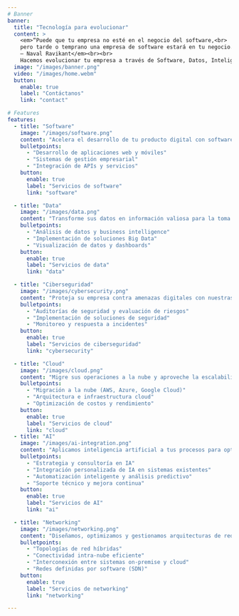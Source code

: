 ```yaml
---
# Banner
banner:
  title: "Tecnología para evolucionar"
  content: >
    <em>“Puede que tu empresa no esté en el negocio del software,<br>
    pero tarde o temprano una empresa de software estará en tu negocio.”<br>
    — Naval Ravikant</em><br><br>
    Hacemos evolucionar tu empresa a través de Software, Datos, Inteligencia Artificial, Ciberseguridad y Cloud.
  image: "/images/banner.png"
  video: "/images/home.webm"
  button:
    enable: true
    label: "Contáctanos"
    link: "contact"

# Features
features:
  - title: "Software"
    image: "/images/software.png"
    content: "Acelera el desarrollo de tu producto digital con software de alto rendimiento diseñado a la medida de tus objetivos. Desde la idea hasta el lanzamiento, hacemos realidad tu visión con tecnología de vanguardia y desarrollo ágil." 
    bulletpoints:
      - "Desarrollo de aplicaciones web y móviles"
      - "Sistemas de gestión empresarial"
      - "Integración de APIs y servicios"
    button:
      enable: true
      label: "Servicios de software"
      link: "software"

  - title: "Data"
    image: "/images/data.png"
    content: "Transforme sus datos en información valiosa para la toma de decisiones. Ofrecemos servicios de análisis de datos, big data y business intelligence para ayudarle a descubrir patrones y tendencias que impulsen el crecimiento de su negocio."
    bulletpoints:
      - "Análisis de datos y business intelligence"
      - "Implementación de soluciones Big Data"
      - "Visualización de datos y dashboards"
    button:
      enable: true
      label: "Servicios de data"
      link: "data"

  - title: "Ciberseguridad"
    image: "/images/cybersecurity.png"
    content: "Proteja su empresa contra amenazas digitales con nuestras soluciones de ciberseguridad. Ofrecemos servicios de evaluación de riesgos, implementación de medidas de seguridad y monitoreo continuo para garantizar la integridad de sus sistemas y datos."
    bulletpoints:
      - "Auditorías de seguridad y evaluación de riesgos"
      - "Implementación de soluciones de seguridad"
      - "Monitoreo y respuesta a incidentes"
    button:
      enable: true
      label: "Servicios de ciberseguridad"
      link: "cybersecurity"

  - title: "Cloud"
    image: "/images/cloud.png"
    content: "Migre sus operaciones a la nube y aproveche la escalabilidad, flexibilidad y eficiencia que ofrecen las tecnologías cloud. Nuestros expertos le ayudarán a diseñar e implementar la estrategia cloud más adecuada para su negocio."
    bulletpoints:
      - "Migración a la nube (AWS, Azure, Google Cloud)"
      - "Arquitectura e infraestructura cloud"
      - "Optimización de costos y rendimiento"
    button:
      enable: true
      label: "Servicios de cloud"
      link: "cloud"
  - title: "AI"
    image: "/images/ai-integration.png"
    content: "Aplicamos inteligencia artificial a tus procesos para optimizar la toma de decisiones, automatizar tareas repetitivas y extraer valor real de tus datos. Diseñamos soluciones prácticas, personalizadas y sostenibles."
    bulletpoints:
      - "Estrategia y consultoría en IA"
      - "Integración personalizada de IA en sistemas existentes"
      - "Automatización inteligente y análisis predictivo"
      - "Soporte técnico y mejora continua"
    button:
      enable: true
      label: "Servicios de AI"
      link: "ai"

  - title: "Networking"
    image: "/images/networking.png"
    content: "Diseñamos, optimizamos y gestionamos arquitecturas de red seguras, escalables y adaptadas a tu negocio. Facilitamos la conectividad entre entornos locales y la nube, así como la implementación de redes definidas por software."
    bulletpoints:
      - "Topologías de red híbridas"
      - "Conectividad intra-nube eficiente"
      - "Interconexión entre sistemas on-premise y cloud"
      - "Redes definidas por software (SDN)"
    button:
      enable: true
      label: "Servicios de networking"
      link: "networking"

---
```

